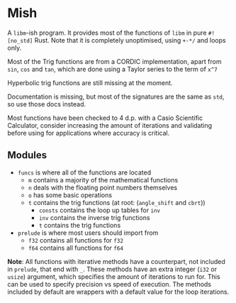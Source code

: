 # Mish

A `libm`-ish program. It provides most of the functions of `libm` in pure `#![no_std]` Rust.
Note that it is completely unoptimised, using `+-*/` and loops only.

Most of the Trig functions are from a CORDIC implementation, apart from `sin`, `cos` and `tan`,
which are done using a Taylor series to the term of `x^7`

Hyperbolic trig functions are still missing at the moment.

Documentation is missing, but most of the signatures are the same as `std`, so use those docs instead.

Most functions have been checked to 4 d.p. with a Casio Scientific Calculator, consider increasing
the amount of iterations and validating before using for applications where accuracy is critical.

## Modules

* `funcs` is where all of the functions are located
    * `m` contains a majority of the mathematical functions
    * `n` deals with the floating point numbers themselves
    * `o` has some basic operations
    * `t` contains the trig functions (at root: (`angle_shift` and `cbrt`))
        * `consts` contains the loop up tables for `inv`
        * `inv` contains the inverse trig functions
        * `t` contains the trig functions
* `prelude` is where most users should import from
    * `f32` contains all functions for `f32`
    * `f64` contains all functions for `f64`

**Note**: All functions with iterative methods have a counterpart, not included in `prelude`, that end with `_`.
These methods have an extra integer (`i32` or `usize`) argument, which specifies the amount of iterations to run for.
This can be used to specify precision vs speed of execution. The methods included by default are wrappers with a default
value for the loop iterations.
